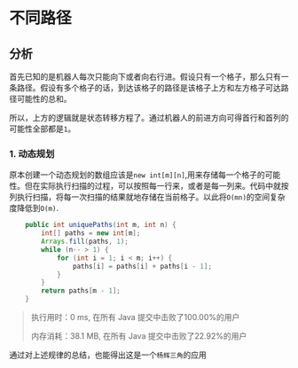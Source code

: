 # 不同路径

## 分析

首先已知的是机器人每次只能向下或者向右行进。假设只有一个格子，那么只有一条路径。假设有多个格子的话，到达该格子的路径是该格子上方和左方格子可达路径可能性的总和。

所以，上方的逻辑就是状态转移方程了。通过机器人的前进方向可得首行和首列的可能性全部都是`1`。

### 1. 动态规划

原本创建一个动态规划的数组应该是`new int[m][n]`,用来存储每一个格子的可能性。但在实际执行扫描的过程，可以按照每一行来，或者是每一列来。代码中就按列执行扫描，将每一次扫描的结果就地存储在当前格子。以此将`O(mn)`的空间复杂度降低到`O(m)`.

```java
    public int uniquePaths(int m, int n) {
        int[] paths = new int[m];
        Arrays.fill(paths, 1);
        while (n-- > 1) {
            for (int i = 1; i < m; i++) {
                paths[i] = paths[i] + paths[i - 1];
            }
        }
        return paths[m - 1];
    }
```

> 执行用时：0 ms, 在所有 Java 提交中击败了100.00%的用户
>
> 内存消耗：38.1 MB, 在所有 Java 提交中击败了22.92%的用户

通过对上述规律的总结，也能得出这是一个`杨辉三角`的应用
